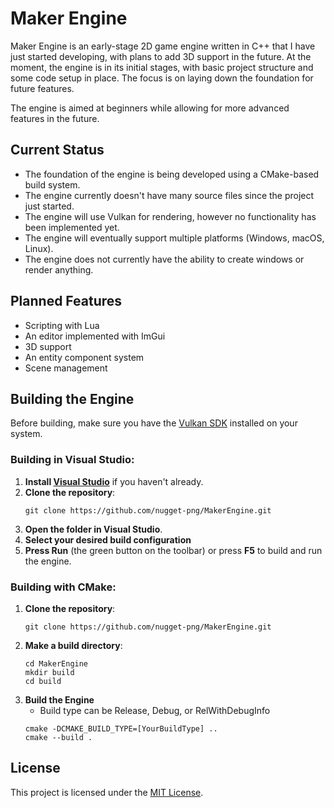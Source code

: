 # Maker Engine
  Maker Engine is an early-stage 2D game engine written in C++ that I have just started developing, with plans to add 3D support in the future. 
  At the moment, the engine is in its initial stages, with basic project structure and some code setup in place. The focus is on laying down the foundation for future features.

  The engine is aimed at beginners while allowing for more advanced features in the future.

## Current Status
   - The foundation of the engine is being developed using a CMake-based build system.
   - The engine currently doesn't have many source files since the project just started.
   - The engine will use Vulkan for rendering, however no functionality has been implemented yet.
   - The engine will eventually support multiple platforms (Windows, macOS, Linux).
   - The engine does not currently have the ability to create windows or render anything.

## Planned Features
  - Scripting with Lua
  - An editor implemented with ImGui
  - 3D support 
  - An entity component system
  - Scene management
    
## Building the Engine

Before building, make sure you have the [Vulkan SDK](https://www.lunarg.com/vulkan-sdk/) installed on your system.

### Building in Visual Studio:
1. **Install [Visual Studio](https://visualstudio.microsoft.com/downloads/)** if you haven't already.
2. **Clone the repository**:
    ```shell
    git clone https://github.com/nugget-png/MakerEngine.git
    ```
3. **Open the folder in Visual Studio**.
4. **Select your desired build configuration**
5. **Press Run** (the green button on the toolbar) or press **F5** to build and run the engine.
 
### Building with CMake:
1. **Clone the repository**:
    ```shell
    git clone https://github.com/nugget-png/MakerEngine.git
    ```
2. **Make a build directory**:
    ```shell
    cd MakerEngine
    mkdir build
    cd build
    ```
3. **Build the Engine**
   - Build type can be Release, Debug, or RelWithDebugInfo
   ```shell
   cmake -DCMAKE_BUILD_TYPE=[YourBuildType] ..
   cmake --build .
   ```

## License
This project is licensed under the [MIT License](https://opensource.org/licenses/MIT).

